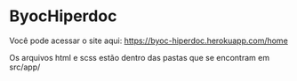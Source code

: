 # ByocHiperdoc

Você pode acessar o site aqui: https://byoc-hiperdoc.herokuapp.com/home

Os arquivos html e scss estão dentro das pastas que se encontram em src/app/
